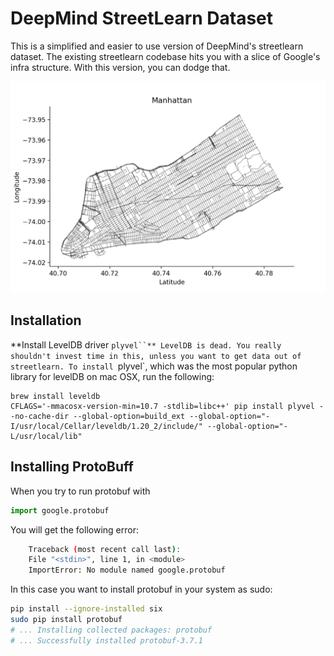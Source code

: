 # DeepMind StreetLearn Dataset

This is a simplified and easier to use version of DeepMind's streetlearn dataset. The existing
streetlearn codebase hits you with a slice of Google's infra structure. With this version,
you can dodge that.

![map of Manhattan](streetlearn_scripts/figures/manhattan_map.png)

## Installation

**Install LevelDB driver `plyvel``**
LevelDB is dead. You really shouldn't invest time in this, unless you want to get data out of
streetlearn. To install `plyvel`, which was the most popular python library for levelDB on mac
OSX, run the following: 
```
brew install leveldb
CFLAGS='-mmacosx-version-min=10.7 -stdlib=libc++' pip install plyvel --no-cache-dir --global-option=build_ext --global-option="-I/usr/local/Cellar/leveldb/1.20_2/include/" --global-option="-L/usr/local/lib"
```
## Installing ProtoBuff

When you try to run protobuf with
```python
import google.protobuf
```
You will get the following error:
```bash
    Traceback (most recent call last):
    File "<stdin>", line 1, in <module>
    ImportError: No module named google.protobuf
```
In this case you want to install protobuf in your system as sudo:
```bash
pip install --ignore-installed six
sudo pip install protobuf
# ... Installing collected packages: protobuf
# ... Successfully installed protobuf-3.7.1
```


